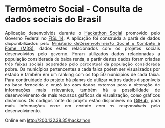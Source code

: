 Termômetro Social - Consulta de dados sociais do Brasil
================
<p align="justify">Aplicação desenvolvida durante o <a href="http://www.mcti.gov.br/index.php/content/view/347689.html" target="_blank">Hackathon Social</a> promovido pelo Governo Federal no <a href="http://softwarelivre.org/fisl14/" target="_blank">FISL 14</a>. A aplicação foi construída a partir de dados disponibilizados pelo <a href="http://www.mds.gov.br/" target="_blank">Ministério deDesenvolvimento Social e Combate à Fome (MDS)</a>, dados estes relacionados com os projetos sociais desenvolvidos pelo governo. Foram utilizados dados relacionadas a população considerada de baixa renda, a partir destes dados foram criadas três faixas sociais separadas pelo percentual da população considerada pobre. Os municípios pertencentes a cada faixa podem ser visualizados por estado e também em um ranking com os top 50 municípios de cada faixa. Para continuidade do projeto há planos de utilizar outros dados disponíveis na base fornecida e cruzá-los com dados externos para a obtenção de informações mais relevantes, também há a possibilidade de desenvolvimento de mais recursos gráficos de visualização, como gráficos dinâmicos. Os códigos fonte do projeto estão disponíveis no <a href="https://github.com/PauloHenriqueVianna/hackathon-fisl14" target="_blank">GitHub</a>, para mais informações entre em contato com os responsáveis pelo desenvolvimento.</p>

Online em http://200.132.38.35/hackathon
